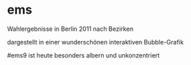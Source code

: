 # ems
Wahlergebnisse in Berlin 2011 nach Bezirken

dargestellt in einer wunderschönen interaktiven Bubble-Grafik

#ems9 ist heute besonders albern und unkonzentriert
